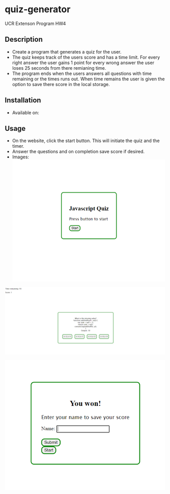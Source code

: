 # quiz-generator
UCR Extenson Program HW4

## Description
- Create a program that generates a quiz for the user.
- The quiz keeps track of the users score and has a time limit. For every
right answer the user gains 1 point for every wrong answer the user loses
25 seconds from there remianing time.
- The program ends when the users answers all questions with time remaining or the times runs out. When time remains the user is given the option to save there score in the local storage.

## Installation
- Available on:

## Usage
- On the website, click the start button. This will initiate the quiz and the timer.
- Answer the questions and on completion save score if desired.
- Images:
![alt text](/assets/images/screenshot1.PNG?raw=true)

![alt text](/assets/images/screenshot2.PNG?raw=true)

![alt text](/assets/images/screenshot3.PNG?raw=true)

